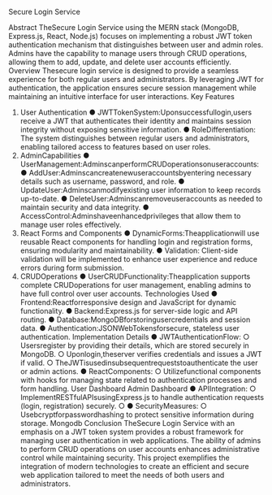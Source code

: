 Secure Login Service
 
 Abstract
 TheSecure Login Service using the MERN stack (MongoDB, Express.js, React, Node.js) focuses on
 implementing a robust JWT token authentication mechanism that distinguishes between user and
 admin roles. Admins have the capability to manage users through CRUD operations, allowing them to
 add, update, and delete user accounts efficiently.
 Overview
 Thesecure login service is designed to provide a seamless experience for both regular users and
 administrators. By leveraging JWT for authentication, the application ensures secure session
 management while maintaining an intuitive interface for user interactions.
 Key Features
 1. User Authentication
 ● JWTTokenSystem:Uponsuccessfullogin,users receive a JWT that authenticates
 their identity and maintains session integrity without exposing sensitive information.
 ● RoleDifferentiation: The system distinguishes between regular users and
 administrators, enabling tailored access to features based on user roles.
 2. AdminCapabilities
 ● UserManagement:AdminscanperformCRUDoperationsonuseraccounts:
 ● AddUser:Adminscancreatenewuseraccountsbyentering necessary details
 such as username, password, and role.
 ● UpdateUser:Adminscanmodifyexisting user information to keep records
 up-to-date.
● DeleteUser:Adminscanremoveuseraccounts as needed to maintain security
 and data integrity.
 ● AccessControl:Adminshaveenhancedprivileges that allow them to manage
 user roles effectively.
 3. React Forms and Components
 ● DynamicForms:Theapplicationwill use reusable React components for handling
 login and registration forms, ensuring modularity and maintainability.
 ● Validation: Client-side validation will be implemented to enhance user experience and
 reduce errors during form submission.
 4. CRUDOperations
 ● UserCRUDFunctionality:Theapplication supports complete CRUDoperations for
 user management, enabling admins to have full control over user accounts.
 Technologies Used
 ● Frontend:Reactforresponsive design and JavaScript for dynamic functionality.
 ● Backend:Express.js for server-side logic and API routing.
 ● Database:MongoDBforstoringusercredentials and session data.
 ● Authentication:JSONWebTokensforsecure, stateless user authentication.
 Implementation Details
 ● JWTAuthenticationFlow:
 ○ Usersregister by providing their details, which are stored securely in MongoDB.
 ○ Uponlogin,theserver verifies credentials and issues a JWT if valid.
 ○ TheJWTisusedinsubsequentrequeststoauthenticate the user or admin actions.
 ● ReactComponents:
 ○ Utilizefunctional components with hooks for managing state related to authentication
 processes and form handling.
User Dashboard
 Admin Dashboard
 ● APIIntegration:
 ○ ImplementRESTfulAPIsusingExpress.js to handle authentication requests (login,
 registration) securely.
○
 ● SecurityMeasures:
 ○ Usebcryptforpasswordhashing to protect sensitive information during storage.
 Mongodb
 Conclusion
 TheSecure Login Service with an emphasis on a JWT token system provides a robust framework for
 managing user authentication in web applications. The ability of admins to perform CRUD
 operations on user accounts enhances administrative control while maintaining security. This project
 exemplifies the integration of modern technologies to create an efficient and secure web application
 tailored to meet the needs of both users and administrators.
